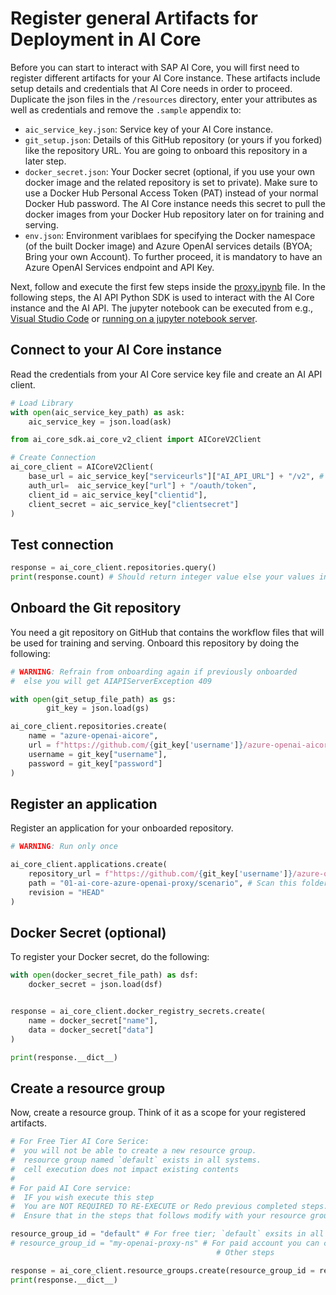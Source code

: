 # Register general Artifacts for Deployment in AI Core

Before you can start to interact with SAP AI Core, you will first need to register different
artifacts for your AI Core instance. These artifacts include setup details and credentials
that AI Core needs in order to proceed. Duplicate the json files in the `/resources` directory, enter your attributes as well as credentials and remove the `.sample` appendix to:

- `aic_service_key.json`: Service key of your AI Core instance.
- `git_setup.json`: Details of this GitHub repository (or yours if you forked) like the repository URL. You are
  going to onboard this repository in a later step.
- `docker_secret.json`: Your Docker secret (optional, if you use your own docker image and the related repository is set to private). Make sure to use a Docker Hub Personal Access Token
  (PAT) instead of your normal Docker Hub password. The AI Core instance needs this secret
  to pull the docker images from your Docker Hub repository later on for training and serving.
- `env.json`: Environment variblaes for specifying the Docker namespace (of the built Docker image) and Azure OpenAI services details (BYOA; Bring your own Account). To further proceed, it is mandatory to have an Azure OpenAI Services endpoint and API Key.

Next, follow and execute the first few steps inside the [proxy.ipynb](../../01-ai-core-azure-openai-proxy/proxy.ipynb) file. In the
following steps, the AI API Python SDK is used to interact with the AI Core instance and
the AI API. The jupyter notebook can be executed from e.g., [Visual Studio Code](https://code.visualstudio.com/docs/datascience/jupyter-notebooks) or [running on a jupyter notebook server](https://jupyter-notebook.readthedocs.io/en/stable/public_server.html).

## Connect to your AI Core instance

Read the credentials from your AI Core service key file and create an AI API
client.

```python
# Load Library
with open(aic_service_key_path) as ask:
    aic_service_key = json.load(ask)

from ai_core_sdk.ai_core_v2_client import AICoreV2Client

# Create Connection
ai_core_client = AICoreV2Client(
    base_url = aic_service_key["serviceurls"]["AI_API_URL"] + "/v2", # The present AI API version is 2
    auth_url=  aic_service_key["url"] + "/oauth/token",
    client_id = aic_service_key["clientid"],
    client_secret = aic_service_key["clientsecret"]
)
```

## Test connection

```python
response = ai_core_client.repositories.query()
print(response.count) # Should return integer value else your values in above step are incorrect
```

## Onboard the Git repository

You need a git repository on GitHub that contains the workflow files that will be used for
training and serving. Onboard this repository by doing the following:

```python
# WARNING: Refrain from onboarding again if previously onboarded
#  else you will get AIAPIServerException 409

with open(git_setup_file_path) as gs:
		git_key = json.load(gs)

ai_core_client.repositories.create(
    name = "azure-openai-aicore",
    url = f"https://github.com/{git_key['username']}/azure-openai-aicore-cap-api", # Forked repo
    username = git_key["username"],
    password = git_key["password"]
)
```
## Register an application

Register an application for your onboarded repository.

```python
# WARNING: Run only once

ai_core_client.applications.create(
    repository_url = f"https://github.com/{git_key['username']}/azure-openai-aicore-cap-api",
    path = "01-ai-core-azure-openai-proxy/scenario", # Scan this folder for instruction YAML files
    revision = "HEAD"
)
```

## Docker Secret (optional)

To register your Docker secret, do the following:

```python
with open(docker_secret_file_path) as dsf:
    docker_secret = json.load(dsf)


response = ai_core_client.docker_registry_secrets.create(
    name = docker_secret["name"],
    data = docker_secret["data"]
)

print(response.__dict__)
```

## Create a resource group

Now, create a resource group. Think of it as a scope for your registered artifacts.

```python
# For Free Tier AI Core Serice:
#  you will not be able to create a new resource group.
#  resource group named `default` exists in all systems.
#  cell execution does not impact existing contents
#
# For paid AI Core service: 
#  IF you wish execute this step
#  You are NOT REQUIRED TO RE-EXECUTE or Redo previous completed steps.
#  Ensure that in the steps that follows modify with your resource group name

resource_group_id = "default" # For free tier; `default` exsits in all systems
# resource_group_id = "my-openai-proxy-ns" # For paid account you can create a namespace aka resource group
                                              # Other steps 

response = ai_core_client.resource_groups.create(resource_group_id = resource_group_id)
print(response.__dict__)
```
